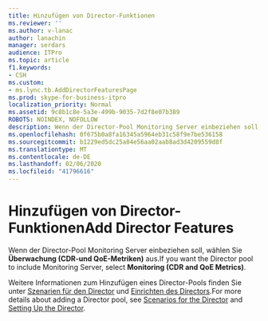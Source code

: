 ```yaml
---
title: Hinzufügen von Director-Funktionen
ms.reviewer: ''
ms.author: v-lanac
author: lanachin
manager: serdars
audience: ITPro
ms.topic: article
f1.keywords:
- CSH
ms.custom:
- ms.lync.tb.AddDirectorFeaturesPage
ms.prod: skype-for-business-itpro
localization_priority: Normal
ms.assetid: 9c8b1c8e-5a3e-499b-9035-7d2f8e07b389
ROBOTS: NOINDEX, NOFOLLOW
description: Wenn der Director-Pool Monitoring Server einbeziehen soll, wählen Sie Überwachung (CDR-und QoE-Metriken) aus.
ms.openlocfilehash: 0f675b0a8fa16345a5964eb31c58f9e7be536158
ms.sourcegitcommit: b1229ed5dc25a04e56aa02aab8ad3d4209559d8f
ms.translationtype: MT
ms.contentlocale: de-DE
ms.lasthandoff: 02/06/2020
ms.locfileid: "41796616"
---
```

# <a name="add-director-features"></a><span data-ttu-id="254a8-103">Hinzufügen von Director-Funktionen</span><span class="sxs-lookup"><span data-stu-id="254a8-103">Add Director Features</span></span>

<span data-ttu-id="254a8-104">Wenn der Director-Pool Monitoring Server einbeziehen soll, wählen Sie **Überwachung (CDR-und QoE-Metriken)** aus.</span><span class="sxs-lookup"><span data-stu-id="254a8-104">If you want the Director pool to include Monitoring Server, select **Monitoring (CDR and QoE Metrics)**.</span></span>

<span data-ttu-id="254a8-105">Weitere Informationen zum Hinzufügen eines Director-Pools finden Sie unter [Szenarien für den Director](https://technet.microsoft.com/library/d2cf384a-0860-4779-80ce-cba2543be322.aspx) und [Einrichten des Directors](https://technet.microsoft.com/library/408b76f7-6fdd-4e50-8a3e-e87db12c1394.aspx).</span><span class="sxs-lookup"><span data-stu-id="254a8-105">For more details about adding a Director pool, see [Scenarios for the Director](https://technet.microsoft.com/library/d2cf384a-0860-4779-80ce-cba2543be322.aspx) and [Setting Up the Director](https://technet.microsoft.com/library/408b76f7-6fdd-4e50-8a3e-e87db12c1394.aspx).</span></span>


